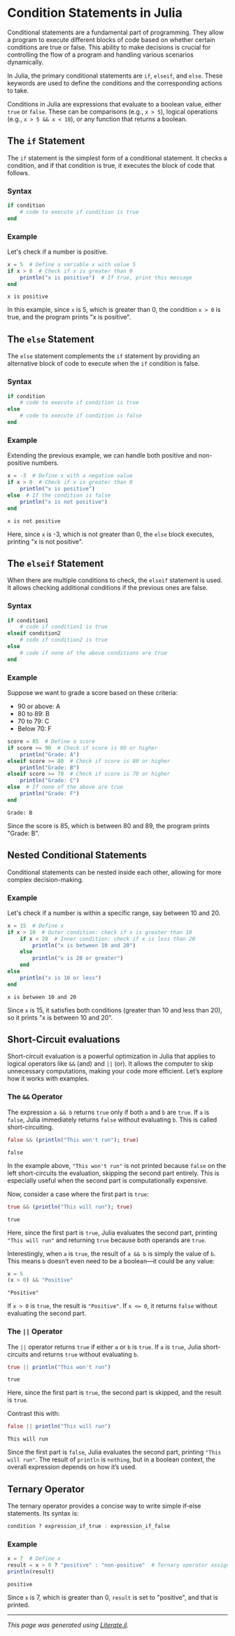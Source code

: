 # Condition Statements in Julia

Conditional statements are a fundamental part of programming. They allow a program to execute different blocks of code based on whether certain conditions are true or false. This ability to make decisions is crucial for controlling the flow of a program and handling various scenarios dynamically.

In Julia, the primary conditional statements are `if`, `elseif`, and `else`. These keywords are used to define the conditions and the corresponding actions to take.

Conditions in Julia are expressions that evaluate to a boolean value, either `true` or `false`. These can be comparisons (e.g., `x > 5`), logical operations (e.g., `x > 5 && x < 10`), or any function that returns a boolean.

## The `if` Statement

The `if` statement is the simplest form of a conditional statement. It checks a condition, and if that condition is true, it executes the block of code that follows.

### Syntax

```julia
if condition
    # code to execute if condition is true
end
```

### Example

Let's check if a number is positive.

````julia
x = 5  # Define a variable x with value 5
if x > 0  # Check if x is greater than 0
    println("x is positive")  # If true, print this message
end
````

````
x is positive

````

In this example, since `x` is 5, which is greater than 0, the condition `x > 0` is true, and the program prints "x is positive".

## The `else` Statement

The `else` statement complements the `if` statement by providing an alternative block of code to execute when the `if` condition is false.

### Syntax

```julia
if condition
    # code to execute if condition is true
else
    # code to execute if condition is false
end
```

### Example

Extending the previous example, we can handle both positive and non-positive numbers.

````julia
x = -3  # Define x with a negative value
if x > 0  # Check if x is greater than 0
    println("x is positive")
else  # If the condition is false
    println("x is not positive")
end
````

````
x is not positive

````

Here, since `x` is -3, which is not greater than 0, the `else` block executes, printing "x is not positive".

## The `elseif` Statement

When there are multiple conditions to check, the `elseif` statement is used. It allows checking additional conditions if the previous ones are false.

### Syntax

```julia
if condition1
    # code if condition1 is true
elseif condition2
    # code if condition2 is true
else
    # code if none of the above conditions are true
end
```

### Example

Suppose we want to grade a score based on these criteria:

- 90 or above: A
- 80 to 89: B
- 70 to 79: C
- Below 70: F

````julia
score = 85  # Define a score
if score >= 90  # Check if score is 90 or higher
    println("Grade: A")
elseif score >= 80  # Check if score is 80 or higher
    println("Grade: B")
elseif score >= 70  # Check if score is 70 or higher
    println("Grade: C")
else  # If none of the above are true
    println("Grade: F")
end
````

````
Grade: B

````

Since the score is 85, which is between 80 and 89, the program prints "Grade: B".

## Nested Conditional Statements

Conditional statements can be nested inside each other, allowing for more complex decision-making.

### Example

Let's check if a number is within a specific range, say between 10 and 20.

````julia
x = 15  # Define x
if x > 10  # Outer condition: check if x is greater than 10
    if x < 20  # Inner condition: check if x is less than 20
        println("x is between 10 and 20")
    else
        println("x is 20 or greater")
    end
else
    println("x is 10 or less")
end
````

````
x is between 10 and 20

````

Since `x` is 15, it satisfies both conditions (greater than 10 and less than 20), so it prints "x is between 10 and 20".

## Short-Circuit evaluations

Short-circuit evaluation is a powerful optimization in Julia that applies to logical operators like `&&` (and) and `||` (or). It allows the computer to skip unnecessary computations, making your code more efficient. Let’s explore how it works with examples.

### The `&&` Operator

The expression `a && b` returns `true` only if both `a` and `b` are `true`. If `a` is `false`, Julia immediately returns `false` without evaluating `b`. This is called short-circuiting.

````julia
false && (println("This won't run"); true)
````

````
false
````

In the example above, `"This won't run"` is not printed because `false` on the left short-circuits the evaluation, skipping the second part entirely. This is especially useful when the second part is computationally expensive.

Now, consider a case where the first part is `true`:

````julia
true && (println("This will run"); true)
````

````
true
````

Here, since the first part is `true`, Julia evaluates the second part, printing `"This will run"` and returning `true` because both operands are `true`.

Interestingly, when `a` is `true`, the result of `a && b` is simply the value of `b`. This means `b` doesn’t even need to be a boolean—it could be any value:

````julia
x = 5
(x > 0) && "Positive"
````

````
"Positive"
````

If `x > 0` is `true`, the result is `"Positive"`. If `x <= 0`, it returns `false` without evaluating the second part.

### The `||` Operator

The `||` operator returns `true` if either `a` or `b` is `true`. If `a` is `true`, Julia short-circuits and returns `true` without evaluating `b`.

````julia
true || println("This won't run")
````

````
true
````

Here, since the first part is `true`, the second part is skipped, and the result is `true`.

Contrast this with:

````julia
false || println("This will run")
````

````
This will run

````

Since the first part is `false`, Julia evaluates the second part, printing `"This will run"`. The result of `println` is `nothing`, but in a boolean context, the overall expression depends on how it’s used.

## Ternary Operator

The ternary operator provides a concise way to write simple if-else statements. Its syntax is:

```julia
condition ? expression_if_true : expression_if_false
```

### Example

````julia
x = 7  # Define x
result = x > 0 ? "positive" : "non-positive"  # Ternary operator assigns value to result
println(result)
````

````
positive

````

Since `x` is 7, which is greater than 0, `result` is set to "positive", and that is printed.

---

*This page was generated using [Literate.jl](https://github.com/fredrikekre/Literate.jl).*

